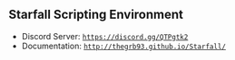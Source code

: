 Starfall Scripting Environment
----------

- Discord Server: [`https://discord.gg/QTPgtk2`](https://discord.gg/QTPgtk2)
- Documentation: [`http://thegrb93.github.io/Starfall/`](http://thegrb93.github.io/StarfallEx/)
